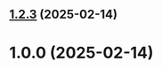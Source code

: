 ## [1.2.3](https://github.com/mtursunov/git-extended/compare/1.0.0...1.2.3) (2025-02-14)



# 1.0.0 (2025-02-14)



